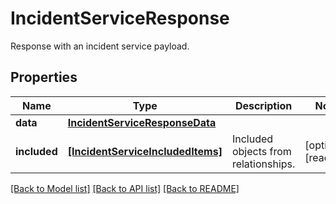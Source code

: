 # IncidentServiceResponse

Response with an incident service payload.

## Properties

| Name         | Type                                                                  | Description                          | Notes                 |
| ------------ | --------------------------------------------------------------------- | ------------------------------------ | --------------------- |
| **data**     | [**IncidentServiceResponseData**](IncidentServiceResponseData.md)     |                                      |
| **included** | [**[IncidentServiceIncludedItems]**](IncidentServiceIncludedItems.md) | Included objects from relationships. | [optional] [readonly] |

[[Back to Model list]](README.md#documentation-for-models) [[Back to API list]](README.md#documentation-for-api-endpoints) [[Back to README]](README.md)

